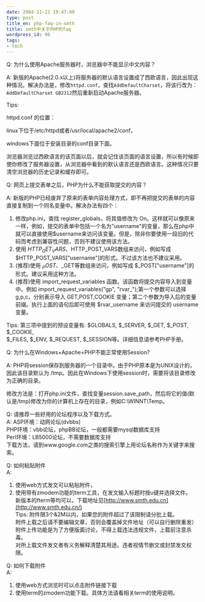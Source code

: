 ```yaml
---
date: 2004-11-22 19:47:00
type: post
title_en: php-faq-in-smth
title: smth中关于PHP的faq
wordpress_id: 96
tags:
- tech
---
```


Q: 为什么使用Apache服务器时，浏览器中不能显示中文内容？  

A: 新版的Apache(2.0.x以上)将服务器的默认语言设置成了西欧语言，因此出现这种情况。解决办法是，修改`httpd.conf`，查找`AddDefaultCharset`，将该行改为：`AddDefaultCharset GB2312`然后重新启动Apache服务器。  

Tips: 

httpd.conf 的位置：

linux下位于/etc/httpd或者/usr/local/apache2/conf，  

windows下面位于安装目录的conf目录下面。  

浏览器浏览过西欧语言的该页面以后，就会记住该页面的语言设置，所以有时候即使你修改了服务器设置，从浏览器中看到的默认语言还是西欧语言。这种情况只要清空浏览器的历史记录和缓存即可。  
  
Q: 网页上提交表单之后，PHP为什么不能获取提交的内容？  

A: 新版的PHP已经废弃了原来的表单内容处理方式，即不再把提交的表单的内容直接复制到一个同名变量中。解决办法有四个：  

1. 修改php.ini，查找 register_globals，将其值修改为 On。这样就可以像原来一样，例如，提交的表单中包括一个名为"username"的变量，那么在php中就可以直接使用$username来访问该变量。但是，除非你要使用一段旧的代码而考虑到兼容性问题，否则不建议使用该方法。  
2. 使用 $HTTP_GET_VARS、$HTTP_POST_VARS数组来访问，例如写成$HTTP_POST_VARS["username"]的形式。不过该方法也不建议采用。  
3. (推荐)使用 $_POST、$_GET等数组来访问，例如写成 $_POST["username"]的形式。建议采用这种方法。  
4. (推荐)使用 import_request_variables 函数。该函数将提交内容导入到变量中。例如 import_request_variables("gp", "rvar_");第一个参数可以选择g,p,c，分别表示导入 GET,POST,COOKIE 变量；第二个参数为导入后的变量前缀。执行上面的语句后即可使用 $rvar_username 来访问提交的 username 变量。  

Tips: 第三项中提到的预设变量有: $GLOBALS, $_SERVER, $_GET, $_POST, $_COOKIE,  
$_FILES, $_ENV, $_REQUEST, $_SESSION等。详细信息请参考PHP手册。  
  
Q: 为什么在Windows+Apache+PHP不能正常使用Session?  

A: PHP将session保存到服务器的一个目录中。由于PHP原本是为UNIX设计的，因此该目录默认为 /tmp。因此在Windows下使用session时，需要将该目录修改为正确的目录。  

修改方法是：打开php.ini文件，查找变量session.save_path，然后将它的值(默认是/tmp)修改为你的计算机上存在的目录，例如C:\WINNT\Temp。  
  
Q: 请推荐一些好用的论坛程序以及下载方式。  
A: ASP环境：动网论坛(dvbbs)  
PHP环境：vbb论坛，phpBB论坛，一般都需要mysql数据库支持  
Perl环境：LB5000论坛，不需要数据库支持  
下载方法，请到www.google.com之类的搜索引擎上用论坛名称作为关键字来搜索。  
  
Q: 如何粘贴附件  
A: 

1. 使用web方式发文可以粘贴附件，  
2. 使用带有zmodem功能的term工具，在发文输入标题时按u键并选择文件。  
新版本的fterm等均可以，下载地址见[http://www.smth.edu.cn](http://www.smth.edu.cn/)  
Tips: 附件限3个&2M以内，如果您的附件超过了该限制请分批上载。  
附件上载之后请不要编辑文章，否则会覆盖掉文件地址（可以自行删除重发）  
附件上传功能是为了方便版面讨论，不得上载违法违规文件，上载前注意杀毒。  
对所上载文件发文者有义务解释清楚其用途。违者视情节删文或封禁发文权限。  
  
Q: 如何下载附件  
A:

1. 使用web方式浏览时可以点击附件链接下载  
2. 使用term的zmodem功能下载。具体方法请看相关term的使用说明。
